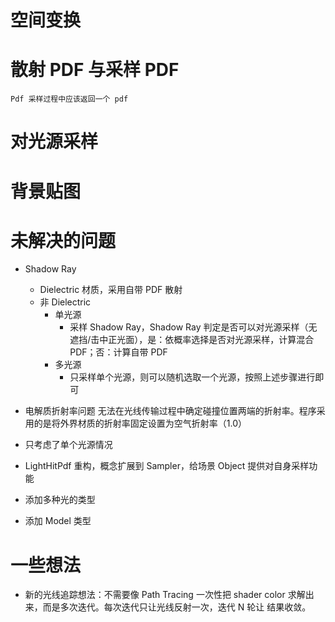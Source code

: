 # 空间变换

# 散射 PDF 与采样 PDF
    Pdf 采样过程中应该返回一个 pdf
    
# 对光源采样

# 背景贴图

# 未解决的问题
- Shadow Ray
   - Dielectric 材质，采用自带 PDF 散射
   - 非 Dielectric
        - 单光源
            - 采样 Shadow Ray，Shadow Ray 判定是否可以对光源采样（无遮挡/击中正光面），是：依概率选择是否对光源采样，计算混合 PDF；否：计算自带 PDF
        - 多光源
            - 只采样单个光源，则可以随机选取一个光源，按照上述步骤进行即可

- 电解质折射率问题
    无法在光线传输过程中确定碰撞位置两端的折射率。程序采用的是将外界材质的折射率固定设置为空气折射率（1.0）
    
- 只考虑了单个光源情况

- LightHitPdf 重构，概念扩展到 Sampler，给场景 Object 提供对自身采样功能

- 添加多种光的类型

- 添加 Model 类型
    
# 一些想法
- 新的光线追踪想法：不需要像 Path Tracing 一次性把 shader color 求解出来，而是多次迭代。每次迭代只让光线反射一次，迭代 N 轮让
    结果收敛。 
